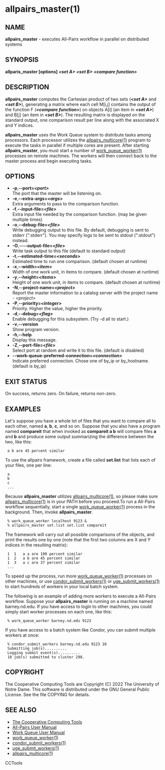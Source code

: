 






















# allpairs_master(1)

## NAME
**allpairs_master** - executes All-Pairs workflow in parallel on distributed systems

## SYNOPSIS
**allparis_master [options] _&lt;set A&gt;_ _&lt;set B&gt;_ _&lt;compare function&gt;_**

## DESCRIPTION

**allpairs_master** computes the Cartesian product of two sets
(**_&lt;set A&gt;_** and **_&lt;set B&gt;_**), generating a matrix where each cell
M[i,j] contains the output of the function F (**_&lt;compare function&gt;_**) on
objects A[i] (an item in **_&lt;set A&gt;_**) and B[j] (an item in
**_&lt;set B&gt;_**). The resulting matrix is displayed on the standard output,
one comparison result per line along with the associated X and Y indices.

**allpairs_master** uses the Work Queue system to distribute tasks among
processors.  Each processor utilizes the [allpairs_multicore(1)](allpairs_multicore.md) program
to execute the tasks in parallel if multiple cores are present. After starting
**allpairs_master**, you must start a number of [work_queue_worker(1)](work_queue_worker.md)
processes on remote machines.  The workers will then connect back to the master
process and begin executing tasks.

## OPTIONS


- **-p**,**--port=_&lt;port&gt;_**<br />The port that the master will be listening on.
- **-e**,**--extra-args=_&lt;args&gt;_**<br />Extra arguments to pass to the comparison function.
- **-f**,**--input-file=_&lt;file&gt;_**<br />Extra input file needed by the comparison function. (may be given multiple times)
- **-o**,**--debug-file=_&lt;file&gt;_**<br />Write debugging output to this file. By default, debugging is sent to stderr (":stderr"). You may specify logs to be sent to stdout (":stdout") instead.
- **-O**,**----output-file=_&lt;file&gt;_**<br />Write task output to this file (default to standard output)
- **-t**,**--estimated-time=_&lt;seconds&gt;_**<br />Estimated time to run one comparison. (default chosen at runtime)
- **-x**,**--width=_&lt;item&gt;_**<br />Width of one work unit, in items to compare. (default chosen at runtime)
- **-y**,**--height=_&lt;items&gt;_**<br />Height of one work unit, in items to compare. (default chosen at runtime)
- **-N**,**--project-name=_&lt;project&gt;_**<br />Report the master information to a catalog server with the project name - _&lt;project&gt;_
- **-P**,**--priority=_&lt;integer&gt;_**<br />Priority. Higher the value, higher the priority.
- **-d**,**--debug=_&lt;flag&gt;_**<br />Enable debugging for this subsystem. (Try -d all to start.)
- **-v**,**--version**<br />Show program version.
- **-h**,**--help**<br />Display this message.
- **-Z**,**--port-file=_&lt;file&gt;_**<br />Select port at random and write it to this file.  (default is disabled)
- **--work-queue-preferred-connection=_&lt;connection&gt;_**<br />Indicate preferred connection. Chose one of by_ip or by_hostname. (default is by_ip)


## EXIT STATUS
On success, returns zero.  On failure, returns non-zero.

## EXAMPLES

Let's suppose you have a whole lot of files that you want to compare all to
each other, named **a**, **b**, **c**, and so on. Suppose that you also
have a program named **compareit** that when invoked as **compareit a b**
will compare files **a** and **b** and produce some output summarizing the
difference between the two, like this:

```
 a b are 45 percent similar
```

To use the allpairs framework, create a file called **set.list** that lists each of
your files, one per line:

```
 a
 b
 c
 ...
```

Because **allpairs_master** utilizes [allpairs_multicore(1)](allpairs_multicore.md), so please
make sure [allpairs_multicore(1)](allpairs_multicore.md) is in your PATH before you proceed.To run
a All-Pairs workflow sequentially, start a single [work_queue_worker(1)](work_queue_worker.md)
process in the background. Then, invoke **allpairs_master**.

```
 % work_queue_worker localhost 9123 &
 % allpairs_master set.list set.list compareit
```

The framework will carry out all possible comparisons of the objects, and print
the results one by one (note that the first two columns are X and Y indices in
the resulting matrix):

```
 1	1	a a are 100 percent similar
 1	2	a b are 45 percent similar
 1	3	a c are 37 percent similar
 ...
```

To speed up the process, run more [work_queue_worker(1)](work_queue_worker.md) processes on
other machines, or use [condor_submit_workers(1)](condor_submit_workers.md) or
[uge_submit_workers(1)](uge_submit_workers.md) to start hundreds of workers in your local batch
system.

The following is an example of adding more workers to execute a All-Pairs
workflow. Suppose your **allpairs_master** is running on a machine named
barney.nd.edu. If you have access to login to other machines, you could simply
start worker processes on each one, like this:

```
 % work_queue_worker barney.nd.edu 9123
```

If you have access to a batch system like Condor, you can submit multiple
workers at once:

```
 % condor_submit_workers barney.nd.edu 9123 10
 Submitting job(s)..........
 Logging submit event(s)..........
 10 job(s) submitted to cluster 298.
```

## COPYRIGHT

The Cooperative Computing Tools are Copyright (C) 2022 The University of Notre Dame.  This software is distributed under the GNU General Public License.  See the file COPYING for details.

## SEE ALSO


- [The Cooperative Computing Tools]("http://ccl.cse.nd.edu/software/manuals")
- [All-Pairs User Manual]("http://ccl.cse.nd.edu/software/manuals/allpairs.html")
- [Work Queue User Manual]("http://ccl.cse.nd.edu/software/manuals/workqueue.html")
- [work_queue_worker(1)](work_queue_worker.md)
- [condor_submit_workers(1)](condor_submit_workers.md)
- [uge_submit_workers(1)](uge_submit_workers.md)
- [allpairs_multicore(1)](allpairs_multicore.md)


CCTools
